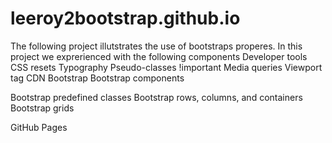 # leeroy2bootstrap.github.io
The following project illutstrates the use of bootstraps properes.
In this project we exprerienced with the following components
Developer tools
CSS resets
Typography
Pseudo-classes
!important
Media queries
Viewport tag
CDN
Bootstrap
Bootstrap components

Bootstrap predefined classes
Bootstrap rows, columns, and containers
Bootstrap grids


GitHub Pages
